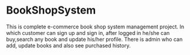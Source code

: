 # BookShopSystem
This is complete e-commerce book shop system management project. In which customer can sign up and sign in, after logged in he/she can buy,search any book and update his/her profile.
There is admin who can add, update books and also see purchased history.
